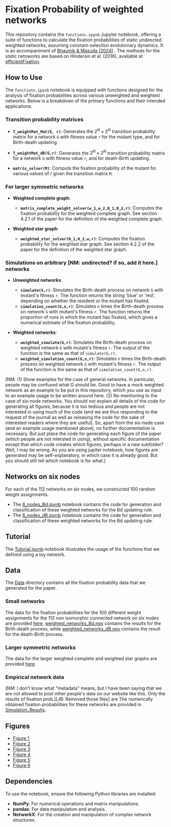 
# Fixation Probability of weighted networks

This repository contains the `functions.ipynb` Jupyter notebook, offering a suite of functions to calculate the fixation probabilities of static undirected weighted networks, assuming constant-selection evolutionary dynamics. It is an accompaniment of [Bhaumik & Masuda (2024)](https://arxiv.org/abs/2403.17208) . The methods for the static netoworks are based on Hindersin et al. (2016), available at [efficientFixation](https://github.com/hindersin/efficientFixation).

## How to Use

The `functions.ipynb` notebook is equipped with functions designed for the analysis of fixation probabilities across various unweighted and weighted networks. Below is a breakdown of the primary functions and their intended applications:

### Transition probability matrices

- **`T_weightMat_Mat(G, r)`**: Generates the $2^N \times 2^N$ transition probability matrix for a network `G` with fitness value `r` for the mutant type, and for Birth-death updating.

- **`T_weightMat_dB(G,r)`**: Generates the $2^N \times 2^N$ transition probability matrix for a network `G` with fitness value `r`, and for death-Birth updating.

- **`matrix_solver(M)`**: Compute the fixation probability of the mutant for various values of $r$ given the transition matrix `M`.


### For larger symmetric networks

- **Weighted complete graph**: 
  - **`matrix_complete_weight_solver(w_1,w_2,N_1,N_2,r)`**: Computes the fixation probability for the weighted complete graph. See section 4.2.1 of the paper for the definition of the weighted complete graph.


- **Weighted star graph**:
  - **`weighted_star_solver(N_1,N_2,w,r)`**:  Computes the fixation probability for the weighted star graph. See section 4.2.2 of the paper for the definition of the weighted star graph.


### Simulations on arbitrary [NM: undirected? if so, add it here.] networks

- **Unweighted networks**: 
  - **`simulate(G,r)`**: Simulates the Birth-death process on network `G` with mutant's fitness `r`. The function returns the string 'blue' or 'red', depending on whether the resident or the mutant has fixated.
  - **`simulation_count(G,n,r)`**: Simulates `n` times the Birth-death process on network `G` with mutant's fitness `r`. The function returns the proportion of runs in which the mutant has fixated, which gives a numerical estimate of the fixation probability.


- **Weighted networks**:
  - **`weighted_simulate(G,r)`**: Simulates the Birth-death process on weighted network `G` with mutant's fitness `r`. The output of the function is the same as that of `simulate(G,r)`.
  - **`weighted_simulation_count(G,n,r)`**: Simulates `n` times the Birth-death process on weighted network `G` with mutant's fitness `r`. The output of the function is the same as that of `simulation_count(G,n,r)`.

[NM: (1) Show examples for the case of general networks. In particular, people may be confused what G should be. Good to have a mock weighted network as an example to be put in this repository, which you use as input to an example usage to be written around here. (2) No mentioning to the case of six-node networks. You should not explain all details of the code for generating all figures, because it is too tedious and people are not interested in using much of the code (and we are thus responding to the request of the journal as well as releasing the code for the sake of interested readers where they are useful). So, apart from the six-node case (and an example usage mentioned above), no further documentation is necessary. But just place the code for generating each figure of the paper (which people are not intersted in using), without specific documentation except that which code creates which figures, perhaps in a new subfolder? Well, I may be wrong. As you are using jupiter notebook, how figures are generated may be self-explanatory, in which case it is already good. But you should still tell which notebook is for what.]

## Networks on six nodes
For each of the 112 networks on six nodes, we constructed 100 random weight assignments. 
- The [6_nodes_Bd.ipynb](6_nodes_Bd.ipynb) notebook contains the code for generation and classification of these weighted networks for the Bd updating rule.
- The [6_nodes_dB.ipynb](6_nodes_dB.ipynb) notebook contains the code for generation and classification of these weighted networks for the Bd updating rule.

## Tutorial
The [Tutorial.ipynb](https://github.com/jnanajyoti/Constant-selection-evolutionary-dynamics-on-weighted-networks/blob/main/Tutorial.ipynb) notebook illustrates the usage of the functions that we defined using a toy network.

## Data
The [Data](jnanajyoti/Constant-selection-evolutionary-dynamics-on-weighted-networks/Data) directory contains all the fixation probability data that we generated for the paper.

### Small networks
The data for the fixation probabilities for the 100 different weight assignments for the 112 non isomorphic connected network on six nodes are provided [here](Data/Six_Nodes).  [weighted_networks_Bd.npy](Data/Six_Nodes/weighted_networks_Bd.npy) contains the results for the Birth-death process, while [weighted_networks_dB.npy](Data/Six_Nodes/weighted_networks_dB.npy) contains the result for the death-Birth process.

### Larger symmetric networks
The data for the larger weighted complete and weighted star graphs are provided [here](Data/Larger_Symmetric_Networks).

### Empirical network data
[NM: I don't know what "metadata" means, but I have been saying that we are not allowed to post other people's data on our website like this. Only the results of fixation prob.][JB: Removed those files] are The numerically obtained fixation probabilities for these networks are provided in [Simulation_Results](Data/Empirical_Networks/Simulation_Results).

## Figures
- [Figure 1](https://github.com/jnanajyoti/Constant-selection-evolutionary-dynamics-on-weighted-networks/blob/2779d4a5f9c167210467fe6ae6e0804254f25d09/Figures/Schematic_diagams.ipynb)
- [Figure 2](https://github.com/jnanajyoti/Constant-selection-evolutionary-dynamics-on-weighted-networks/blob/2942fa9369377f0c15dfa69c13e363e0a309c92e/6_nodes_Bd.ipynb) 
- [Figure 3](https://github.com/jnanajyoti/Constant-selection-evolutionary-dynamics-on-weighted-networks/blob/791515a48ad502f5c09d2bf089f23c40a3c365f4/Figures/Weights_on_complete_graphs.ipynb)
- [Figure 4](https://github.com/jnanajyoti/Constant-selection-evolutionary-dynamics-on-weighted-networks/blob/791515a48ad502f5c09d2bf089f23c40a3c365f4/Figures/Weights_on_complete_graphs.ipynb)
- [Figure 5](https://github.com/jnanajyoti/Constant-selection-evolutionary-dynamics-on-weighted-networks/blob/791515a48ad502f5c09d2bf089f23c40a3c365f4/Figures/Weights_on_star_graphs.ipynb)
- [Figure 6](https://github.com/jnanajyoti/Constant-selection-evolutionary-dynamics-on-weighted-networks/blob/791515a48ad502f5c09d2bf089f23c40a3c365f4/Figures/Empirical_Network_Plots.ipynb)

## Dependencies

To use the notebook, ensure the following Python libraries are installed:

- **NumPy**: For numerical operations and matrix manipulations.
- **pandas**: For data manipulation and analysis.
- **NetworkX**: For the creation and manipulation of complex network structures.



